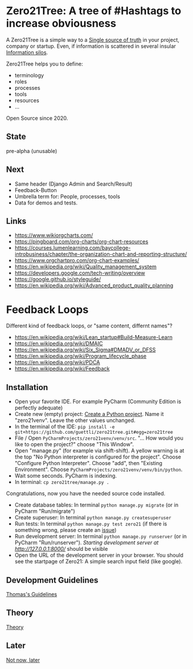 # Zero21Tree: A tree of #Hashtags to increase obviousness


A Zero21Tree is a simple way to a [Single source of truth](https://en.wikipedia.org/wiki/Single_source_of_truth)
 in your project, company or startup. Even, if information is scattered
 in several insular [Information silos](https://en.wikipedia.org/wiki/Information_silo).

Zero21Tree helps you to define:

* terminology
* roles
* processes
* tools
* resources
* ...

Open Source since 2020.

## State
pre-alpha (unusable)

## Next
* Same header (Django Admin and Search/Result)
* Feedback-Button
* Umbrella term for: People, processes, tools
* Data for demos and tests.

## Links
* https://www.wikiorgcharts.com/
* https://pingboard.com/org-charts/org-chart-resources
* https://courses.lumenlearning.com/baycollege-introbusiness/chapter/the-organization-chart-and-reporting-structure/
* https://www.orgchartpro.com/org-chart-examples/
* https://en.wikipedia.org/wiki/Quality_management_system
* https://developers.google.com/tech-writing/overview
* https://google.github.io/styleguide/
* https://en.wikipedia.org/wiki/Advanced_product_quality_planning

# Feedback Loops

Different kind of feedback loops, or "same content, differnt names"?

* https://en.wikipedia.org/wiki/Lean_startup#Build-Measure-Learn
* https://en.wikipedia.org/wiki/DMAIC
* https://en.wikipedia.org/wiki/Six_Sigma#DMADV_or_DFSS
* https://en.wikipedia.org/wiki/Program_lifecycle_phase
* https://en.wikipedia.org/wiki/PDCA
* https://en.wikipedia.org/wiki/Feedback

## Installation
* Open your favorite IDE. For example PyCharm (Community Edition is perfectly adequate)
* Create new (empty) project: [Create a Python project](https://www.jetbrains.com/help/pycharm/creating-empty-project.html). Name it "zero21venv". Leave the other values unchanged.
* In the terminal of the IDE: `pip install -e git+https://github.com/guettli/zero21tree.git#egg=zero21tree`
* File / Open `PyCharmProjects/zero21venv/venv/src`. "... How would you like to open the project?" choose "This Window".
* Open "manage.py" (for example via shift-shift). A yellow warning is at the top "No Python interpreter is configured for the project". Choose "Configure Python Interpreter". Choose "add", then "Existing Environment". Choose `PyCharmProjects/zero21venv/venv/bin/python`.
* Wait some seconds. PyCharm is indexing.
* In terminal: `cp zero21tree/manage.py .`

Congratulations, now you have the needed source code installed.


* Create database tables: In terminal `python manage.py migrate` (or in PyCharm "Run/migrate")
* Create superuser: In terminal `python manage.py createsuperuser`
* Run tests: In terminal `python manage.py test zero21` (if there is something wrong, please create an [issue](https://github.com/guettli/zero21tree/issues))
* Run development server: In terminal `python manage.py runserver` (or in PyCharm "Run/runserver"). *Starting development server at http://127.0.0.1:8000/* should be visible
* Open the URL of the development server in your browser. You should see the startpage of Zero21: A simple search input field (like google).
 
## Development Guidelines

[Thomas's Guidelines](https://github.com/guettli/programming-guidelines)

## Theory
[Theory](THEORY.md)

## Later
[Not now, later](LATER.md)
